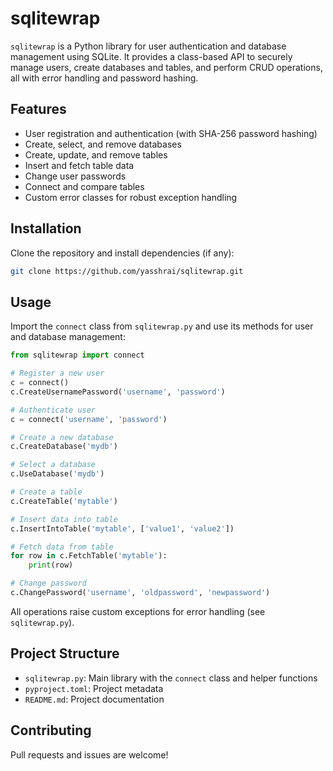 # sqlitewrap

`sqlitewrap` is a Python library for user authentication and database management using SQLite. It provides a class-based API to securely manage users, create databases and tables, and perform CRUD operations, all with error handling and password hashing.

## Features

- User registration and authentication (with SHA-256 password hashing)
- Create, select, and remove databases
- Create, update, and remove tables
- Insert and fetch table data
- Change user passwords
- Connect and compare tables
- Custom error classes for robust exception handling

## Installation

Clone the repository and install dependencies (if any):

```bash
git clone https://github.com/yasshrai/sqlitewrap.git

```

## Usage

Import the `connect` class from `sqlitewrap.py` and use its methods for user and database management:

```python
from sqlitewrap import connect

# Register a new user
c = connect()
c.CreateUsernamePassword('username', 'password')

# Authenticate user
c = connect('username', 'password')

# Create a new database
c.CreateDatabase('mydb')

# Select a database
c.UseDatabase('mydb')

# Create a table
c.CreateTable('mytable')

# Insert data into table
c.InsertIntoTable('mytable', ['value1', 'value2'])

# Fetch data from table
for row in c.FetchTable('mytable'):
	print(row)

# Change password
c.ChangePassword('username', 'oldpassword', 'newpassword')
```

All operations raise custom exceptions for error handling (see `sqlitewrap.py`).

## Project Structure

- `sqlitewrap.py`: Main library with the `connect` class and helper functions
- `pyproject.toml`: Project metadata
- `README.md`: Project documentation


## Contributing

Pull requests and issues are welcome!
